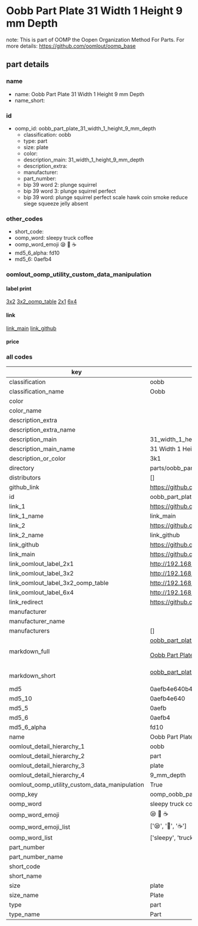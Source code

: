 # Oobb Part Plate 31 Width 1 Height 9 mm Depth  

note: This is part of OOMP the Oopen Organization Method For Parts. For more details: https://github.com/oomlout/oomp_base

##  part details
  







### name
* name: Oobb Part Plate 31 Width 1 Height 9 mm Depth
* name_short: 
### id
* oomp_id: oobb_part_plate_31_width_1_height_9_mm_depth
  * classification: oobb
  * type: part
  * size: plate
  * color: 
  * description_main: 31_width_1_height_9_mm_depth
  * description_extra: 
  * manufacturer: 
  * part_number: 
  * bip 39 word 2: plunge squirrel
  * bip 39 word 3: plunge squirrel perfect
  * bip 39 word: plunge squirrel perfect scale hawk coin smoke reduce siege squeeze jelly absent

### other_codes
* short_code: 
* oomp_word: sleepy truck coffee
* oomp_word_emoji :sleepy: :truck: :coffee:
* md5_6_alpha: fd10
* md5_6: 0aefb4






### oomlout_oomp_utility_custom_data_manipulation
#### label print
[3x2](http://192.168.1.245:1112/?label=oomp%20fd10)
[3x2_oomp_table](http://192.168.1.108:1112/?label=oomp%20fd10)
[2x1](http://192.168.1.242:1112/?label=oomp%20fd10)
[6x4](http://192.168.1.55:1112/?label=oomp%20fd10)    

#### link

[link_main](https://github.com/oomlout/oomlout_oomp_version_1_messy/tree/main/parts/oobb_part_plate_31_width_1_height_9_mm_depth) [link_github](https://github.com/oomlout/oomlout_oomp_version_1_messy/tree/main/parts/oobb_part_plate_31_width_1_height_9_mm_depth)                             

#### price







### all codes 
| key | value |  
| --- | --- |  
| classification | oobb |  
| classification_name | Oobb |  
| color |  |  
| color_name |  |  
| description_extra |  |  
| description_extra_name |  |  
| description_main | 31_width_1_height_9_mm_depth |  
| description_main_name | 31 Width 1 Height 9 mm Depth |  
| description_or_color | 3k1 |  
| directory | parts/oobb_part_plate_31_width_1_height_9_mm_depth |  
| distributors | [] |  
| github_link | https://github.com/oomlout/oomlout_oomp_part_src/tree/main/parts/oobb_part_plate_31_width_1_height_9_mm_depth |  
| id | oobb_part_plate_31_width_1_height_9_mm_depth |  
| link_1 | https://github.com/oomlout/oomlout_oomp_version_1_messy/tree/main/parts/oobb_part_plate_31_width_1_height_9_mm_depth |  
| link_1_name | link_main |  
| link_2 | https://github.com/oomlout/oomlout_oomp_version_1_messy/tree/main/parts/oobb_part_plate_31_width_1_height_9_mm_depth |  
| link_2_name | link_github |  
| link_github | https://github.com/oomlout/oomlout_oomp_version_1_messy/tree/main/parts/oobb_part_plate_31_width_1_height_9_mm_depth |  
| link_main | https://github.com/oomlout/oomlout_oomp_version_1_messy/tree/main/parts/oobb_part_plate_31_width_1_height_9_mm_depth |  
| link_oomlout_label_2x1 | http://192.168.1.242:1112/?label=oomp%20fd10 |  
| link_oomlout_label_3x2 | http://192.168.1.245:1112/?label=oomp%20fd10 |  
| link_oomlout_label_3x2_oomp_table | http://192.168.1.108:1112/?label=oomp%20fd10 |  
| link_oomlout_label_6x4 | http://192.168.1.55:1112/?label=oomp%20fd10 |  
| link_redirect | https://github.com/oomlout/oomlout_oomp_version_1_messy/tree/main/parts/oobb_part_plate_31_width_1_height_9_mm_depth |  
| manufacturer |  |  
| manufacturer_name |  |  
| manufacturers | [] |  
| markdown_full | [oobb_part_plate_31_width_1_height_9_mm_depth](none)<br>[](none)<br>[Oobb Part Plate 31 Width 1 Height 9 Mm Depth](none)<br><br> |  
| markdown_short | [oobb_part_plate_31_width_1_height_9_mm_depth](none)<br><br> |  
| md5 | 0aefb4e640b41998b5b4ec014634ed37 |  
| md5_10 | 0aefb4e640 |  
| md5_5 | 0aefb |  
| md5_6 | 0aefb4 |  
| md5_6_alpha | fd10 |  
| name | Oobb Part Plate 31 Width 1 Height 9 mm Depth |  
| oomlout_detail_hierarchy_1 | oobb |  
| oomlout_detail_hierarchy_2 | part |  
| oomlout_detail_hierarchy_3 | plate |  
| oomlout_detail_hierarchy_4 | 9_mm_depth |  
| oomlout_oomp_utility_custom_data_manipulation | True |  
| oomp_key | oomp_oobb_part_plate_31_width_1_height_9_mm_depth |  
| oomp_word | sleepy truck coffee |  
| oomp_word_emoji | :sleepy: :truck: :coffee: |  
| oomp_word_emoji_list | [':sleepy:', ':truck:', ':coffee:'] |  
| oomp_word_list | ['sleepy', 'truck', 'coffee'] |  
| part_number |  |  
| part_number_name |  |  
| short_code |  |  
| short_name |  |  
| size | plate |  
| size_name | Plate |  
| type | part |  
| type_name | Part |  
